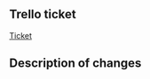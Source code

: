 ## Trello ticket
[Ticket](LINK)

## Description of changes

<!-- write here a summary of the changes included in this pull request -->